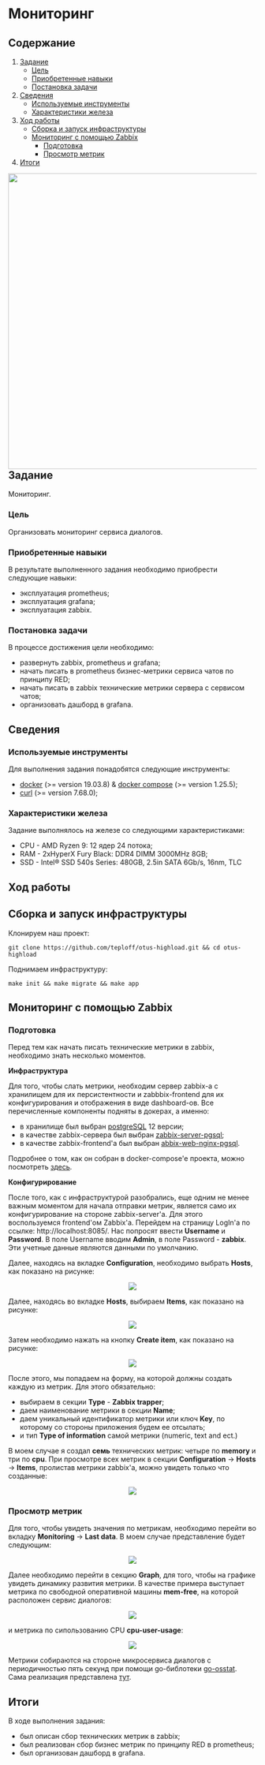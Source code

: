 # Мониторинг

## Содержание
1. [ Задание ](#task)
   - [ Цель ](#task-goal)
   - [ Приобретенные навыки ](#task-skills)
   - [ Постановка задачи ](#task-statement)
2. [ Сведения ](#information)
   - [ Используемые инструменты ](#information-tools)
   - [ Характеристики железа ](#information-computer)
3. [ Ход работы ](#work)
   - [ Сборка и запуск инфраструктуры ](#work-build-infrastructure)
   - [ Мониторинг с помощью Zabbix ](#work-zabbix)
        - [ Подготовка ](#work-zabbix-preparation)
        - [ Просмотр метрик ](#work-zabbix-metrics)
4. [ Итоги ](#results)

<img align="right" width="600" src="static/monitoring/preview.png">

<a name="task"></a>
## Задание
Мониторинг.

<a name="task-goal"></a>
### Цель
Организовать мониторинг сервиса диалогов.

<a name="task-skills"></a>
### Приобретенные навыки
В результате выполненного задания необходимо приобрести следующие навыки:
- эксплуатация prometheus;
- эксплуатация grafana;
- эксплуатация zabbix.

<a name="task-statement"></a>
### Постановка задачи
В процессе достижения цели необходимо:
- развернуть zabbix, prometheus и grafana;
- начать писать в prometheus бизнес-метрики сервиса чатов по принципу RED;
- начать писать в zabbix технические метрики сервера с сервисом чатов;
- организовать дашборд в grafana.

<a name="information"></a>
## Сведения
<a name="information-tools"></a>
### Используемые инструменты
Для выполнения задания понадобятся следующие инструменты:
- [docker](https://docs.docker.com/get-docker/) (>= version 19.03.8) & [docker compose](https://docs.docker.com/compose/install/) (>= version 1.25.5);
- [curl](https://curl.haxx.se/download.html) (>= version 7.68.0);

<a name="information-computer"></a>
### Характеристики железа
Задание выполнялось на железе со следующими характеристиками:
- CPU - AMD Ryzen 9: 12 ядер 24 потока;
- RAM - 2xHyperX Fury Black: DDR4 DIMM 3000MHz 8GB;
- SSD - Intel® SSD 540s Series: 480GB, 2.5in SATA 6Gb/s, 16nm, TLC


<a name="work"></a>
## Ход работы

<a name="work-build-infrastructure"></a>
## Сборка и запуск инфраструктуры
Клонируем наш проект:
```shell
git clone https://github.com/teploff/otus-highload.git && cd otus-highload
```

Поднимаем инфраструктуру:
```shell
make init && make migrate && make app
```


<a name="work-zabbix"></a>
## Мониторинг с помощью Zabbix

<a name="work-zabbix-preparation"></a>
### Подготовка
Перед тем как начать писать технические метрики в zabbix, необходимо знать несколько моментов.

**Инфраструктура**

Для того, чтобы слать метрики, необходим сервер zabbix-а с хранилищем для их персистентности и zabbbix-frontend для 
их конфигурирования и отображения в виде dashboard-ов. Все перечисленные компоненты подняты в докерах, а именно:
- в хранилище был выбран [postgreSQL](https://hub.docker.com/layers/postgres/library/postgres/12-alpine/images/sha256-95ee5993459f57dddd1e42d0c11adf8363172b3828f94ed7a5ecac74da0e8ec4?context=explore) 12 версии;
- в качестве zabbix-сервера был выбран [zabbix-server-pgsql](https://hub.docker.com/r/zabbix/zabbix-server-pgsql);
- в качестве zabbix-frontend'а был выбран [abbix-web-nginx-pgsql](https://hub.docker.com/r/zabbix/zabbix-web-nginx-pgsql).

Подробнее о том, как он собран в docker-compose'е проекта, можно посмотреть [здесь](https://github.com/teploff/otus-highload/blob/features/monitoring/deployment/docker-compose.yml#L242).


**Конфигурирование**

После того, как с инфраструктурой разобрались, еще одним не менее важным моментом для начала отправки метрик, является
само их конфигурирование на стороне zabbix-server'а. Для этого воспользуемся frontend'ом Zabbix'а. Перейдем на страницу
LogIn'а по ссылке: http://localhost:8085/. Нас попросят ввести **Username** и **Password**. В поле Username вводим
**Admin**, в поле Password - **zabbix**. Эти учетные данные являются данными по умолчанию.

Далее, находясь на вкладке **Configuration**, необходимо выбрать **Hosts**, как показано на рисунке:</br>
<p align="center">
    <img src="static/monitoring/zabbix-cfg-hosts.png">
</p>

Далее, находясь во вкладке **Hosts**, выбираем **Items**, как показано на рисунке:</br>
<p align="center">
    <img src="static/monitoring/zabbix-cfg-items.png">
</p>

Затем необходимо нажать на кнопку **Create item**, как показано на рисунке:</br>
<p align="center">
    <img src="static/monitoring/zabbix-cfg-create-button.png">
</p>

После этого, мы попадаем на форму, на которой должны создать каждую из метрик. Для этого обязательно:
- выбираем в секции **Type** - **Zabbix trapper**;
- даем наименование метрики в секции **Name**;
- даем уникальный идентификатор метрики или ключ **Key**, по которому со стороны приложения будем ее отсылать;
- и тип **Type of information** самой метрики (numeric, text and ect.) 

В моем случае я создал **семь** технических метрик: четыре по **memory** и три по **cpu**. При просмотре всех метрик в
секции **Configuration** -> **Hosts** -> **Items**, пролистав метрики zabbix'а, можно увидеть только что созданные:</br>
<p align="center">
   <img src="static/monitoring/zabbix-cfg-show-items.png">
</p>

<a name="work-zabbix-metrics"></a>
### Просмотр метрик
Для того, чтобы увидеть значения по метрикам, необходимо перейти во вкладку **Monitoring** -> **Last data**. В моем
случае представление будет следующим:</br>
<p align="center">
    <img src="static/monitoring/zabbix-metrics-data.png">
</p>

Далее необходимо перейти в секцию **Graph**, для того, чтобы на графике увидеть динамику развития метрики. В качестве
примера выступает метрика по свободной оперативной машины **mem-free**, на которой расположен сервис диалогов: </br>
<p align="center">
    <img src="static/monitoring/zabbix-metrics-mem-free.png">
</p>

и метрика по сипользованию CPU **cpu-user-usage**: </br>
<p align="center">
    <img src="static/monitoring/zabbix-metrics-cpu-user.png">
</p>

Метрики собираются на стороне микросервиса диалогов с периодичностью пять секунд при помощи go-библотеки [go-osstat](https://github.com/mackerelio/go-osstat).
Сама реализация представлена [тут](https://github.com/teploff/otus-highload/blob/features/monitoring/backend/messenger/internal/infrastructure/zabbix/zabbix.go).

<a name="results"></a>
## Итоги
В ходе выполнения задания:
- был описан сбор технических метрик в zabbix;
- был реализован сбор бизнес метрик по принципу RED в prometheus;
- был организован дашборд в grafana.